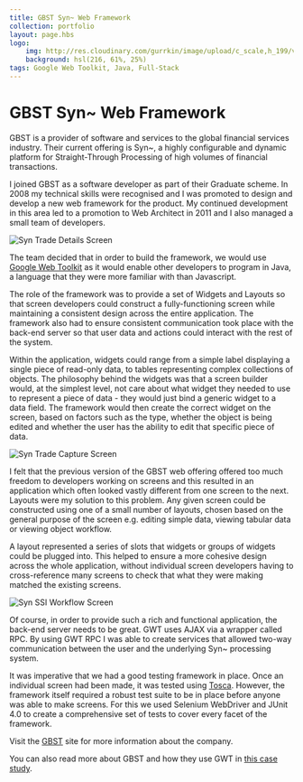 ```yaml
---
title: GBST Syn~ Web Framework
collection: portfolio
layout: page.hbs
logo: 
    img: http://res.cloudinary.com/gurrkin/image/upload/c_scale,h_199/v1422541316/portfolio/gbst-syn/syn_logo.png
    background: hsl(216, 61%, 25%)
tags: Google Web Toolkit, Java, Full-Stack
---
```


# GBST Syn~ Web Framework

GBST is a provider of software and services to the global financial services industry. Their current offering is Syn~, a
highly configurable and dynamic platform for Straight-Through Processing of high volumes of financial transactions.

I joined GBST as a software developer as part of their Graduate scheme. In 2008 my technical skills were recognised and
I was promoted to design and develop a new web framework for the product. My continued development in this area led to a
promotion to Web Architect in 2011 and I also managed a small team of developers.

<img src="http://res.cloudinary.com/gurrkin/image/upload/v1422541322/portfolio/gbst-syn/syn_trade_details.png"
    alt="Syn Trade Details Screen" class="img-responsive">

The team decided that in order to build the framework, we would use    <a href='http://www.gwtproject.org/'>Google Web
Toolkit</a>   as it would enable other developers to program in Java, a language that they were more familiar with than
Javascript.

The role of the framework was to provide a set of Widgets and Layouts so that screen developers could construct a
fully-functioning screen while maintaining a consistent design across the entire application. The framework also had to
ensure consistent communication took place with the back-end server so that user data and actions could interact with
the rest of the system.

Within the application, widgets could range from a simple label displaying a single piece of read-only data, to tables
representing complex collections of objects. The philosophy behind the widgets was that a screen builder would, at the
simplest level, not care about what widget they needed to use to represent a piece of data - they would just bind a
generic widget to a data field. The framework would then create the correct widget on the screen, based on factors such
as the type, whether the object is being edited and whether the user has the ability to edit that specific piece of data.

<img src="http://res.cloudinary.com/gurrkin/image/upload/v1422541323/portfolio/gbst-syn/syn_trade_capture.png" 
    alt="Syn Trade Capture Screen" class="img-responsive">

I felt that the previous version of the GBST web offering offered too much freedom to developers working on screens and
this resulted in an application which often looked vastly different from one screen to the next. Layouts were my
solution to this problem. Any given screen could be constructed using one of a small number of layouts, chosen based on
the general purpose of the screen e.g. editing simple data, viewing tabular data or viewing object workflow.

A layout represented a series of slots that widgets or groups of widgets could be plugged into. This helped to ensure a
more cohesive design across the whole application, without individual screen developers having to cross-reference many
screens to check that what they were making matched the existing screens.

<img src="http://res.cloudinary.com/gurrkin/image/upload/v1422541319/portfolio/gbst-syn/syn_workflow.png"
    alt="Syn SSI Workflow Screen" class="img-responsive">

Of course, in order to provide such a rich and functional application, the back-end server needs to be great. GWT uses
AJAX via a wrapper called RPC. By using GWT RPC I was able to create services that allowed two-way communication between
the user and the underlying Syn~ processing system.

It was imperative that we had a good testing framework in place. Once an individual screen had been made, it was tested
using    <a href='http://www.tricentis.com/products'>Tosca</a>. However, the framework itself required a robust test
suite to be in place before anyone was able to make screens. For this we used Selenium WebDriver and JUnit 4.0 to create
a comprehensive set of tests to cover every facet of the framework.

Visit the <a href='http://gbst.com/'>GBST</a> site for more information about the company.

You can also read more about GBST and how they use GWT in [this case study](http://google-web-toolkit.googlecode.com/files/CaseStudy-GBST-Uses-GWT.pdf).
